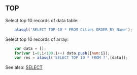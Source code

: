 ## TOP

Select top 10 records of data table:
```js
    alasql('SELECT TOP 10 * FROM Cities ORDER BY Name');
```
Select top 10 records of array:
```js
    var data = [];
    for(var i=0;i<100;i++) data.push({num:i});
    var res = alasql('SELECT TOP 10 * FROM ?',[data]);
```

See also: [SELECT](Select)